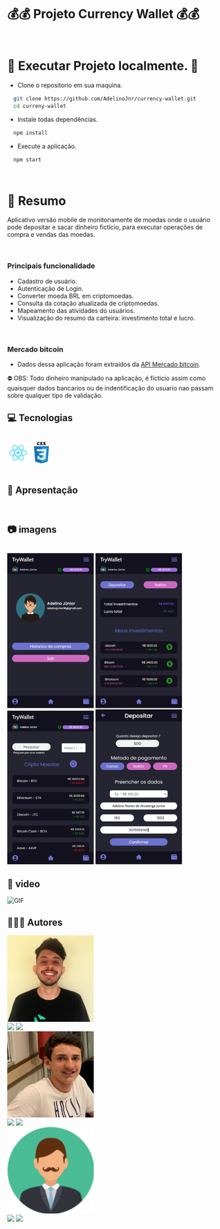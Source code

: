 # 💰💰 Projeto Currency Wallet 💰💰
<br>

# 🤔 Executar Projeto localmente. 🤔

- Clone o repositorio em sua maquina.
```bash
  git clone https://github.com/AdelinoJnr/currency-wallet.git
  cd curreny-wallet
```
- Instale todas dependências.
```bash
  npm install
```
- Execute a aplicação.
```bash
  npm start
```

<br>

# 📕 Resumo

<span>Aplicativo versão mobile de monitoriamente de moedas onde o usuário pode depositar e sacar dinheiro fictício, para executar operações de compra e vendas das moedas.</span>

<br>

###  Principais funcionalidade
- Cadastro de usuário.
- Autenticação de Login.
- Converter moeda BRL em criptomoedas.
- Consulta da cotação atualizada de criptomoedas.
- Mapeamento das atividades do usuários.
- Visualização do resumo da carteira: investimento total e lucro.

<br>

### Mercado bitcoin

- Dados dessa aplicação foram extraídos da <a href="https://www.mercadobitcoin.com.br/api-doc/">API Mercado bitcoin</a>.

⛔ OBS: Todo dinheiro manipulado na aplicação, é ficticio assim como quaisquer dados bancarios ou de indentificação do usuario nao passam sobre qualquer tipo de validação.


## 💻 Tecnologias
<br>

<div display="flex">
  <img height="50" width="50" src="https://raw.githubusercontent.com/github/explore/80688e429a7d4ef2fca1e82350fe8e3517d3494d/topics/react/react.png" 
  alt="react"/>
  <img src="https://raw.githubusercontent.com/devicons/devicon/master/icons/css3/css3-original-wordmark.svg" alt="css3" width="50" height="50"/>
</div>
<br>

## 🎨 Apresentação
<br>

## 📷 imagens
<br>

<img width="200" src='./src/image/apresentacaoPerfil.png' />
<img width="200" src='./src/image/apresentacaoWallet.png' />
<img width="200" src='./src/image/apresentacaoHome.png' />
<img width="200" src='./src/image/apresentacaoDeposito.png' />

## 🎥 video

<img src="./src/image/apresentacaoTryWalletGif.gif" alt="GIF" />

## 🙋🏻‍♂️ Autores

<div>
  <div>
    <img width="200" src='./src/image/foto-perfil-adelinojnr.jpg' />
    <div>
      <a href="https://www.linkedin.com/in/adelinojr/"><img src="https://img.shields.io/badge/linkedin-0077B5.svg?style=for-the-badge&logo=linkedin&logoColor=white"></a>
      <a href="https://github.com/AdelinoJnr"><img src="https://img.shields.io/badge/github-161616.svg?style=for-the-badge&logo=github&logoColor=white"></a>
    </div>
  </div>
  <div>
    <img width="200" src='./src/image/foto-perfil-mallmann.jpg' />
    <div>
      <a href="https://www.linkedin.com/in/leonardo-mallmann/"><img src="https://img.shields.io/badge/linkedin-0077B5.svg?style=for-the-badge&logo=linkedin&logoColor=white"></a>
      <a href="https://github.com/mallmann02"><img src="https://img.shields.io/badge/github-161616.svg?style=for-the-badge&logo=github&logoColor=white"></a>
    </div>
  </div>
  <div>
    <img width="200" src='./src/image/avatar5.png' />
    <div>
      <a href="https://www.linkedin.com/in/murilogon/"><img src="https://img.shields.io/badge/linkedin-0077B5.svg?style=for-the-badge&logo=linkedin&logoColor=white"></a>
      <a href="https://github.com/MuriloGon"><img src="https://img.shields.io/badge/github-161616.svg?style=for-the-badge&logo=github&logoColor=white"></a>
    </div>
  </div>
</div>


